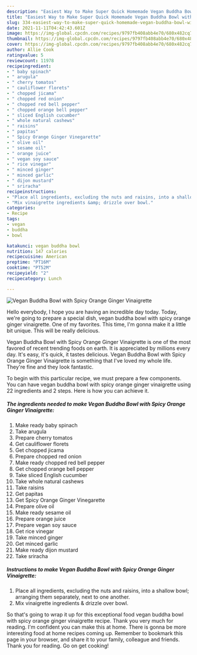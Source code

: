 ```yaml
---
description: "Easiest Way to Make Super Quick Homemade Vegan Buddha Bowl with Spicy Orange Ginger Vinaigrette"
title: "Easiest Way to Make Super Quick Homemade Vegan Buddha Bowl with Spicy Orange Ginger Vinaigrette"
slug: 334-easiest-way-to-make-super-quick-homemade-vegan-buddha-bowl-with-spicy-orange-ginger-vinaigrette
date: 2021-11-11T04:42:43.601Z
image: https://img-global.cpcdn.com/recipes/9797fb408abb4e70/680x482cq70/vegan-buddha-bowl-with-spicy-orange-ginger-vinaigrette-recipe-main-photo.jpg
thumbnail: https://img-global.cpcdn.com/recipes/9797fb408abb4e70/680x482cq70/vegan-buddha-bowl-with-spicy-orange-ginger-vinaigrette-recipe-main-photo.jpg
cover: https://img-global.cpcdn.com/recipes/9797fb408abb4e70/680x482cq70/vegan-buddha-bowl-with-spicy-orange-ginger-vinaigrette-recipe-main-photo.jpg
author: Allie Cook
ratingvalue: 5
reviewcount: 11978
recipeingredient:
- " baby spinach"
- " arugula"
- " cherry tomatos"
- " cauliflower florets"
- " chopped jicama"
- " chopped red onion"
- " chopped red bell pepper"
- " chopped orange bell pepper"
- " sliced English cucumber"
- " whole natural cashews"
- " raisins"
- " papitas"
- " Spicy Orange Ginger Vinegarette"
- " olive oil"
- " sesame oil"
- " orange juice"
- " vegan soy sauce"
- " rice vinegar"
- " minced ginger"
- " minced garlic"
- " dijon mustard"
- " sriracha"
recipeinstructions:
- "Place all ingredients, excluding the nuts and raisins, into a shallow bowl; arranging them separately, next to one another."
- "Mix vinaigrette ingredients &amp; drizzle over bowl."
categories:
- Recipe
tags:
- vegan
- buddha
- bowl

katakunci: vegan buddha bowl 
nutrition: 147 calories
recipecuisine: American
preptime: "PT16M"
cooktime: "PT52M"
recipeyield: "2"
recipecategory: Lunch

---
```



![Vegan Buddha Bowl with Spicy Orange Ginger Vinaigrette](https://img-global.cpcdn.com/recipes/9797fb408abb4e70/680x482cq70/vegan-buddha-bowl-with-spicy-orange-ginger-vinaigrette-recipe-main-photo.jpg)

Hello everybody, I hope you are having an incredible day today. Today, we're going to prepare a special dish, vegan buddha bowl with spicy orange ginger vinaigrette. One of my favorites. This time, I'm gonna make it a little bit unique. This will be really delicious.

Vegan Buddha Bowl with Spicy Orange Ginger Vinaigrette is one of the most favored of recent trending foods on earth. It is appreciated by millions every day. It's easy, it's quick, it tastes delicious. Vegan Buddha Bowl with Spicy Orange Ginger Vinaigrette is something that I've loved my whole life. They're fine and they look fantastic.




To begin with this particular recipe, we must prepare a few components. You can have vegan buddha bowl with spicy orange ginger vinaigrette using 22 ingredients and 2 steps. Here is how you can achieve it.

<!--inarticleads1-->

##### The ingredients needed to make Vegan Buddha Bowl with Spicy Orange Ginger Vinaigrette:

1. Make ready  baby spinach
1. Take  arugula
1. Prepare  cherry tomatos
1. Get  cauliflower florets
1. Get  chopped jicama
1. Prepare  chopped red onion
1. Make ready  chopped red bell pepper
1. Get  chopped orange bell pepper
1. Take  sliced English cucumber
1. Take  whole natural cashews
1. Take  raisins
1. Get  papitas
1. Get  Spicy Orange Ginger Vinegarette
1. Prepare  olive oil
1. Make ready  sesame oil
1. Prepare  orange juice
1. Prepare  vegan soy sauce
1. Get  rice vinegar
1. Take  minced ginger
1. Get  minced garlic
1. Make ready  dijon mustard
1. Take  sriracha




<!--inarticleads2-->

##### Instructions to make Vegan Buddha Bowl with Spicy Orange Ginger Vinaigrette:

1. Place all ingredients, excluding the nuts and raisins, into a shallow bowl; arranging them separately, next to one another.
1. Mix vinaigrette ingredients &amp; drizzle over bowl.




So that's going to wrap it up for this exceptional food vegan buddha bowl with spicy orange ginger vinaigrette recipe. Thank you very much for reading. I'm confident you can make this at home. There is gonna be more interesting food at home recipes coming up. Remember to bookmark this page in your browser, and share it to your family, colleague and friends. Thank you for reading. Go on get cooking!

